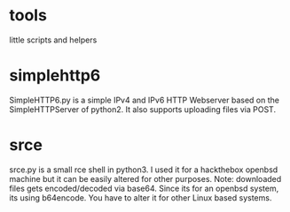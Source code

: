 # tools
little scripts and helpers

# simplehttp6
SimpleHTTP6.py is a simple IPv4 and IPv6 HTTP Webserver based on the SimpleHTTPServer of python2.
It also supports uploading files via POST.

# srce
srce.py is a small rce shell in python3. I used it for a hackthebox openbsd machine but it can be easily altered for other purposes.
Note: downloaded files gets encoded/decoded via base64. Since its for an openbsd system, its using b64encode. You have to alter it for other Linux based systems.
